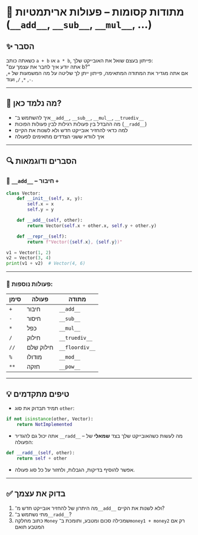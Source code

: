 # 📘 מתודות קסומות – פעולות אריתמטיות (`__add__`, `__sub__`, `__mul__`, ...)

## ✨ הסבר

כשאתה כותב `a + b` או `a * b`, פייתון בעצם שואל את האובייקט שלך:  
"אתה יודע איך לחבר את עצמך עם b?"  
אם אתה מגדיר את המתודה המתאימה, פייתון ייתן לך שליטה על מה המשמעות של `+`, `-`, `*`, `/`, ועוד.

---

## 🧠 מה נלמד כאן?

- איך להשתמש ב־`__add__`, `__sub__`, `__mul__`, `__truediv__`
- מה ההבדל בין פעולות רגילות לבין פעולות הפוכות (`__radd__`)
- למה כדאי להחזיר אובייקט חדש ולא לשנות את הקיים
- איך לוודא ששני הצדדים מתאימים לפעולה

---

## 🔍 הסברים ודוגמאות

### 📌 `__add__` – חיבור `+`

```python
class Vector:
    def __init__(self, x, y):
        self.x = x
        self.y = y

    def __add__(self, other):
        return Vector(self.x + other.x, self.y + other.y)

    def __repr__(self):
        return f"Vector({self.x}, {self.y})"

v1 = Vector(1, 2)
v2 = Vector(3, 4)
print(v1 + v2)  # Vector(4, 6)
````

---

### 📌 פעולות נוספות:

| סימן | פעולה     | מתודה          |
| ---- | --------- | -------------- |
| `+`  | חיבור     | `__add__`      |
| `-`  | חיסור     | `__sub__`      |
| `*`  | כפל       | `__mul__`      |
| `/`  | חילוק     | `__truediv__`  |
| `//` | חילוק שלם | `__floordiv__` |
| `%`  | מודולו    | `__mod__`      |
| `**` | חזקה      | `__pow__`      |

---

## 💡 טיפים מתקדמים

* תמיד תבדוק את סוג `other`:

```python
if not isinstance(other, Vector):
    return NotImplemented
```

* אתה יכול גם להגדיר `__radd__` – מה לעשות כשהאובייקט שלך בצד **שמאלי** של הפעולה:

```python
def __radd__(self, other):
    return self + other
```

* אפשר להוסיף בדיקות, הגבלות, ולחזור על כל סוג פעולה.

---

## ✅ בדוק את עצמך

1. מה היתרון של להחזיר אובייקט חדש מ־`__add__` ולא לשנות את הקיים?
2. מתי נשתמש ב־`__radd__`?
3. כתוב מחלקה `Money` שמכילה סכום ומטבע, ותומכת ב־`money1 + money2` רק אם המטבע תואם

